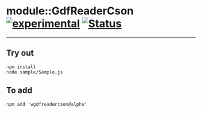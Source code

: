 
# module::GdfReaderCson [![experimental](https://img.shields.io/badge/stability-experimental-orange.svg)](https://github.com/emersion/stability-badges#experimental) [![Status](https://github.com/Wandalen/wGdfReaderCson/workflows/Test/badge.svg)](https://github.com/Wandalen/wGdfReaderCson/actions?query=workflow%3ATest)

___

## Try out
```
npm install
node sample/Sample.js
```

## To add
```
npm add 'wgdfreadercson@alpha'
```

